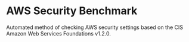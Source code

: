 # AWS Security Benchmark
Automated method of checking AWS security settings based on the CIS Amazon Web Services Foundations v1.2.0.

